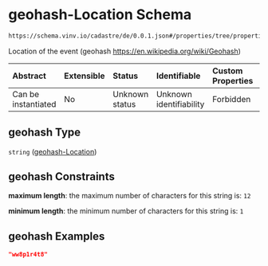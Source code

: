 # geohash-Location Schema

```txt
https://schema.vinv.io/cadastre/de/0.0.1.json#/properties/tree/properties/location/properties/geogrid/properties/geohash
```

Location of the event (geohash <https://en.wikipedia.org/wiki/Geohash>)

| Abstract            | Extensible | Status         | Identifiable            | Custom Properties | Additional Properties | Access Restrictions | Defined In                                                                                                                 |
| :------------------ | :--------- | :------------- | :---------------------- | :---------------- | :-------------------- | :------------------ | :------------------------------------------------------------------------------------------------------------------------- |
| Can be instantiated | No         | Unknown status | Unknown identifiability | Forbidden         | Allowed               | none                | [dereferenced.doc.json\*](../../../../../../vinv-schemas/vinv-tree/out/0.0.1/dereferenced.doc.json "open original schema") |

## geohash Type

`string` ([geohash-Location](dereferenced-properties-individual-tree-properties-location-properties-geo-grid-properties-geohash-location.md))

## geohash Constraints

**maximum length**: the maximum number of characters for this string is: `12`

**minimum length**: the minimum number of characters for this string is: `1`

## geohash Examples

```json
"ww8p1r4t8"
```
